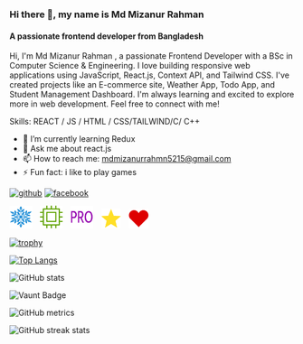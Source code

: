 ### Hi there 👋, my name is Md Mizanur Rahman
#### A passionate frontend developer from Bangladesh
Hi, I'm Md Mizanur Rahman , a passionate Frontend Developer with a BSc in Computer Science & Engineering. I love building responsive web applications using JavaScript, React.js, Context API, and Tailwind CSS. I've created projects like an E-commerce site, Weather App, Todo App, and Student Management Dashboard. I'm always learning and excited to explore more in web development. Feel free to connect with me!



Skills:  REACT / JS / HTML / CSS/TAILWIND/C/ C++ 

- 🌱 I’m currently learning Redux 
- 💬 Ask me about react.js 
- 📫 How to reach me: mdmizanurrahmn5215@gmail.com 
- ⚡ Fun fact: i like to play games 


[<img src='https://cdn.jsdelivr.net/npm/simple-icons@3.0.1/icons/github.svg' alt='github' height='40'>](https://github.com/https://github.com/mdmizanurrahman5215)  [<img src='https://cdn.jsdelivr.net/npm/simple-icons@3.0.1/icons/facebook.svg' alt='facebook' height='40'>](https://www.facebook.com/https://www.facebook.com/rdxmizan.rahman)  

<a href='https://archiveprogram.github.com/'><img src='https://raw.githubusercontent.com/acervenky/animated-github-badges/master/assets/acbadge.gif' width='40' height='40'></a> <a href='https://docs.github.com/en/developers'><img src='https://raw.githubusercontent.com/acervenky/animated-github-badges/master/assets/devbadge.gif' width='40' height='40'></a> <a href='https://github.com/pricing'><img src='https://raw.githubusercontent.com/acervenky/animated-github-badges/master/assets/pro.gif' width='40' height='40'></a> <a href='https://stars.github.com/'><img src='https://raw.githubusercontent.com/acervenky/animated-github-badges/master/assets/starbadge.gif' width='35' height='35'></a> <a href='https://docs.github.com/en/github/supporting-the-open-source-community-with-github-sponsors'><img src='https://raw.githubusercontent.com/acervenky/animated-github-badges/master/assets/sponsorbadge.gif' width='35' height='35'></a> 

[![trophy](https://github-profile-trophy.vercel.app/?username=https://github.com/mdmizanurrahman5215)](https://github.com/ryo-ma/github-profile-trophy)

[![Top Langs](https://github-readme-stats.vercel.app/api/top-langs/?username=https://github.com/mdmizanurrahman5215)](https://github.com/anuraghazra/github-readme-stats)

![GitHub stats](https://github-readme-stats.vercel.app/api?username=https://github.com/mdmizanurrahman5215&show_icons=true&count_private=true)  

![Vaunt Badge](https://api.vaunt.dev/v1/github/entities/https://github.com/mdmizanurrahman5215/contributions?format=svg&private=true)  

![GitHub metrics](https://metrics.lecoq.io/https://github.com/mdmizanurrahman5215)  

![GitHub streak stats](https://streak-stats.demolab.com/?user=https://github.com/mdmizanurrahman5215)  

